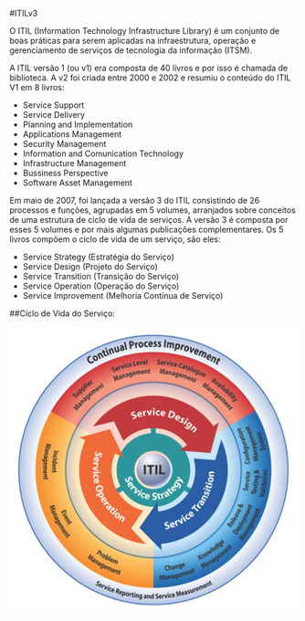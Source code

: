 #ITILv3

O ITIL (Information Technology Infrastructure Library) é um conjunto de boas práticas para serem aplicadas na infraestrutura, operação e gerenciamento de serviços de tecnologia da informação (ITSM).

A ITIL versão 1 (ou v1) era composta de 40 livros e por isso é chamada de biblioteca. A v2 foi criada entre 2000 e 2002 e resumiu o conteúdo do ITIL V1 em 8 livros:

* Service Support
* Service Delivery
* Planning and Implementation
* Applications Management
* Security Management
* Information and Comunication Technology
* Infrastructure Management
* Bussiness Perspective
* Software Asset Management
 
Em maio de 2007, foi lançada a versão 3 do ITIL consistindo de 26 processos e funções, agrupadas em 5 volumes, arranjados sobre conceitos de uma estrutura de ciclo de vida de serviços. A versão 3 é composta por esses 5 volumes e por mais algumas publicações complementares. Os 5 livros compõem o ciclo de vida de um serviço, são eles:

* Service Strategy (Estratégia do Serviço)
* Service Design (Projeto do Serviço)
* Service Transition (Transição do Serviço)
* Service Operation (Operação do Serviço)
* Service Improvement (Melhoria Contínua de Serviço)

##Ciclo de Vida do Serviço:

![Ciclo de Vida](https://raw.githubusercontent.com/avildes/caderno-do-concurseiro/master/Tecnologia%20da%20Informação/Gest%C3%A3o%20e%20Governan%C3%A7a/ciclodevida.jpg)
